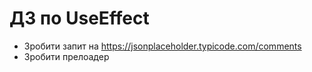# ДЗ по UseEffect

- Зробити запит на https://jsonplaceholder.typicode.com/comments
- Зробити прелоадер